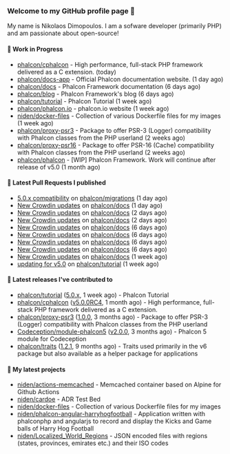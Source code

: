 ### Welcome to my GitHub profile page 👋

My name is Nikolaos Dimopoulos. I am a sofware developer (primarily PHP) and am passionate about open-source!

#### 👷 Work in Progress

- [phalcon/cphalcon](https://github.com/phalcon/cphalcon) - High performance, full-stack PHP framework delivered as a C extension. (today)
- [phalcon/docs-app](https://github.com/phalcon/docs-app) - Official Phalcon documentation website. (1 day ago)
- [phalcon/docs](https://github.com/phalcon/docs) - Phalcon Framework documentation (6 days ago)
- [phalcon/blog](https://github.com/phalcon/blog) - Phalcon Framework&#39;s blog (6 days ago)
- [phalcon/tutorial](https://github.com/phalcon/tutorial) - Phalcon Tutorial (1 week ago)
- [phalcon/phalcon.io](https://github.com/phalcon/phalcon.io) - phalcon.io website (1 week ago)
- [niden/docker-files](https://github.com/niden/docker-files) - Collection of various Dockerfile files for my images (1 week ago)
- [phalcon/proxy-psr3](https://github.com/phalcon/proxy-psr3) - Package to offer PSR-3 (Logger) compatibility with Phalcon classes from the PHP userland (2 weeks ago)
- [phalcon/proxy-psr16](https://github.com/phalcon/proxy-psr16) - Package to offer PSR-16 (Cache) compatibility with Phalcon classes from the PHP userland (2 weeks ago)
- [phalcon/phalcon](https://github.com/phalcon/phalcon) - [WIP] Phalcon Framework. Work will continue after release of v5.0 (1 month ago)

#### 🔨 Latest Pull Requests I published

- [5.0.x compatibility](https://github.com/phalcon/migrations/pull/136) on [phalcon/migrations](https://github.com/phalcon/migrations) (1 day ago)
- [New Crowdin updates](https://github.com/phalcon/docs/pull/3086) on [phalcon/docs](https://github.com/phalcon/docs) (1 day ago)
- [New Crowdin updates](https://github.com/phalcon/docs/pull/3085) on [phalcon/docs](https://github.com/phalcon/docs) (2 days ago)
- [New Crowdin updates](https://github.com/phalcon/docs/pull/3084) on [phalcon/docs](https://github.com/phalcon/docs) (2 days ago)
- [New Crowdin updates](https://github.com/phalcon/docs/pull/3083) on [phalcon/docs](https://github.com/phalcon/docs) (6 days ago)
- [New Crowdin updates](https://github.com/phalcon/docs/pull/3082) on [phalcon/docs](https://github.com/phalcon/docs) (6 days ago)
- [New Crowdin updates](https://github.com/phalcon/docs/pull/3081) on [phalcon/docs](https://github.com/phalcon/docs) (6 days ago)
- [New Crowdin updates](https://github.com/phalcon/docs/pull/3080) on [phalcon/docs](https://github.com/phalcon/docs) (6 days ago)
- [New Crowdin updates](https://github.com/phalcon/docs/pull/3079) on [phalcon/docs](https://github.com/phalcon/docs) (1 week ago)
- [updating for v5.0](https://github.com/phalcon/tutorial/pull/14) on [phalcon/tutorial](https://github.com/phalcon/tutorial) (1 week ago)

#### 🔭 Latest releases I've contributed to

- [phalcon/tutorial](https://github.com/phalcon/tutorial) ([5.0.x](https://github.com/phalcon/tutorial/releases/tag/5.0.x), 1 week ago) - Phalcon Tutorial
- [phalcon/cphalcon](https://github.com/phalcon/cphalcon) ([v5.0.0RC4](https://github.com/phalcon/cphalcon/releases/tag/v5.0.0RC4), 1 month ago) - High performance, full-stack PHP framework delivered as a C extension.
- [phalcon/proxy-psr3](https://github.com/phalcon/proxy-psr3) ([1.0.0](https://github.com/phalcon/proxy-psr3/releases/tag/1.0.0), 3 months ago) - Package to offer PSR-3 (Logger) compatibility with Phalcon classes from the PHP userland
- [Codeception/module-phalcon5](https://github.com/Codeception/module-phalcon5) ([v2.0.0](https://github.com/Codeception/module-phalcon5/releases/tag/v2.0.0), 3 months ago) - Phalcon 5 module for Codeception
- [phalcon/traits](https://github.com/phalcon/traits) ([1.2.1](https://github.com/phalcon/traits/releases/tag/1.2.1), 9 months ago) - Traits used primarily in the v6 package but also available as a helper package for applications

#### 🌱 My latest projects

- [niden/actions-memcached](https://github.com/niden/actions-memcached) - Memcached container based on Alpine for Github Actions
- [niden/cardoe](https://github.com/niden/cardoe) - ADR Test Bed
- [niden/docker-files](https://github.com/niden/docker-files) - Collection of various Dockerfile files for my images
- [niden/phalcon-angular-harryhogfootball](https://github.com/niden/phalcon-angular-harryhogfootball) - Application written with phalconphp and angularjs to record and display the Kicks and Game balls of Harry Hog Football
- [niden/Localized_World_Regions](https://github.com/niden/Localized_World_Regions) - JSON encoded files with regions (states, provinces, emirates etc.) and their ISO codes


